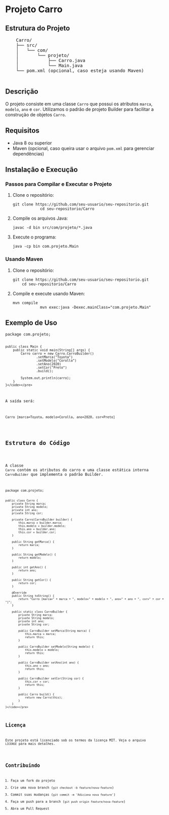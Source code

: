 <h1>Projeto Carro</h1>
    <h2>Estrutura do Projeto</h2>
    <pre>
    Carro/
    ├── src/
    │   └── com/
    │       └── projeto/
    │           ├── Carro.java
    │           └── Main.java
    └── pom.xml (opcional, caso esteja usando Maven)
    </pre>
    
 <h2>Descrição</h2>
 <p>O projeto consiste em uma classe <code>Carro</code> que possui os atributos <code>marca</code>, <code>modelo</code>, <code>ano</code> e <code>cor</code>. Utilizamos o padrão de projeto Builder para facilitar a construção de objetos <code>Carro</code>.</p>
    
 <h2>Requisitos</h2>  <ul>
 <li>Java 8 ou superior</li>
  <li>Maven (opcional, caso queira usar o arquivo <code>pom.xml</code> para gerenciar dependências)</li>
</ul>
    
  <h2>Instalação e Execução</h2>
 <h3>Passos para Compilar e Executar o Projeto</h3>
 <ol>
 <li>Clone o repositório:
 <pre><code>git clone https://github.com/seu-usuario/seu-repositorio.git
            cd seu-repositorio/Carro</code></pre>
 </li>
 <li>Compile os arquivos Java:
 <pre><code>javac -d bin src/com/projeto/*.java</code></pre>
 </li>
 <li>Execute o programa:
<pre><code>java -cp bin com.projeto.Main</code></pre>
</li>
</ol>
    
<h3>Usando Maven</h3>
 <ol>
<li>Clone o repositório:
<pre><code>git clone https://github.com/seu-usuario/seu-repositorio.git
    cd seu-repositorio/Carro</code></pre>
</li>
<li>Compile e execute usando Maven:
<pre><code>mvn compile
            mvn exec:java -Dexec.mainClass="com.projeto.Main"</code></pre>
</li>
</ol>
    
<h2>Exemplo de Uso</h2>
<pre><code>package com.projeto;

    public class Main {
        public static void main(String[] args) {
            Carro carro = new Carro.CarroBuilder()
                    .setMarca("Toyota")
                    .setModelo("Corolla")
                    .setAno(2020)
                    .setCor("Preto")
                    .build();

            System.out.println(carro);
        }
    }</code></pre>
<p>A saída será:</p>
<pre><code>Carro [marca=Toyota, modelo=Corolla, ano=2020, cor=Preto]</code></pre>
    
<h2>Estrutura do Código</h2>

<p>A classe 
<code>Carro</code> contém os atributos do carro e uma classe estática interna <code>CarroBuilder</code> que implementa o padrão Builder.</p>
<pre>
<code>package com.projeto;

    public class Carro {
        private String marca;
        private String modelo;
        private int ano;
        private String cor;

        private Carro(CarroBuilder builder) {
            this.marca = builder.marca;
            this.modelo = builder.modelo;
            this.ano = builder.ano;
            this.cor = builder.cor;
        }

        public String getMarca() {
            return marca;
        }

        public String getModelo() {
            return modelo;
        }

        public int getAno() {
            return ano;
        }

        public String getCor() {
            return cor;
        }

        @Override
        public String toString() {
            return "Carro [marca=" + marca + ", modelo=" + modelo + ", ano=" + ano + ", cor=" + cor + "]";
        }

        public static class CarroBuilder {
            private String marca;
            private String modelo;
            private int ano;
            private String cor;

            public CarroBuilder setMarca(String marca) {
                this.marca = marca;
                return this;
            }

            public CarroBuilder setModelo(String modelo) {
                this.modelo = modelo;
                return this;
            }

            public CarroBuilder setAno(int ano) {
                this.ano = ano;
                return this;
            }

            public CarroBuilder setCor(String cor) {
                this.cor = cor;
                return this;
            }

            public Carro build() {
                return new Carro(this);
            }
        }
    }</code></pre>
    
<h2>Licença</h2>
<p>Este projeto está licenciado sob os termos da licença MIT. Veja o arquivo 
<code>LICENSE</code> para mais detalhes.</p>
    
<h2>Contribuindo</h2>
<ol><li>Faça um fork do projeto</li>
<li>Crie uma nova branch (<code>git checkout -b feature/nova-feature</code>)</li>
<li>Commit suas mudanças (<code>git commit -m 'Adiciona nova feature'</code>)</li> 
<li>Faça um push para a branch (<code>git push origin feature/nova-feature</code>)</li>
<li>Abra um Pull Request</li>
</ol>
